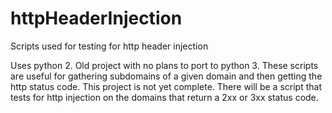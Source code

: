 # httpHeaderInjection
Scripts used for testing for http header injection

Uses python 2. Old project with no plans to port to python 3. These scripts are useful for gathering subdomains of a given domain and then getting the http status code.
This project is not yet complete. There will be a script that tests for http injection on the domains that return a 2xx or 3xx status code.
